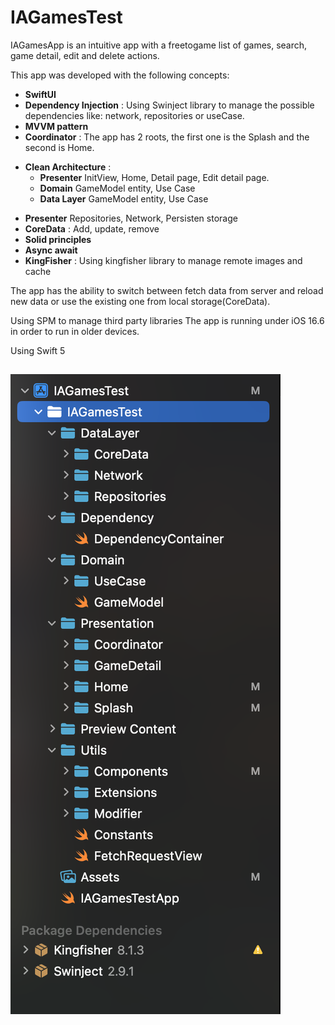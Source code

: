 # IAGamesTest

IAGamesApp is an intuitive app with a freetogame list of games, search, game detail, edit and delete actions.

This app was developed with the following  concepts:


* **SwiftUI** 
* **Dependency Injection** : Using Swinject library to manage the possible dependencies like: network, repositories or useCase.
* **MVVM pattern**
* **Coordinator** : The app has 2 roots, the first one is the Splash and the second is Home.
- **Clean Architecture** : 
  - **Presenter** InitView, Home, Detail page, Edit detail page.
  - **Domain** GameModel entity, Use Case
  - **Data Layer** GameModel entity, Use Case
* **Presenter** Repositories, Network, Persisten storage
* **CoreData** : Add, update, remove
* **Solid principles**
* **Async await**
* **KingFisher** : Using kingfisher library to manage remote images and cache

The app has the ability to switch between fetch data from server and reload new data or use the existing one from local storage(CoreData).

Using SPM to manage third party libraries
The app is running under iOS 16.6 in order to run in older devices.

Using Swift 5

##

![screenshot](Images/folders.png)



